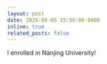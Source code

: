 ```yaml
---
layout: post
date: 2025-09-05 15:59:00-0400
inline: true
related_posts: false
---
```


I enrolled in Nanjing University!
